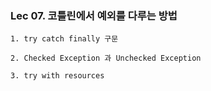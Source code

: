 ### Lec 07. 코틀린에서 예외를 다루는 방법

`1. try catch finally 구문`

`2. Checked Exception 과 Unchecked Exception`

`3. try with resources`